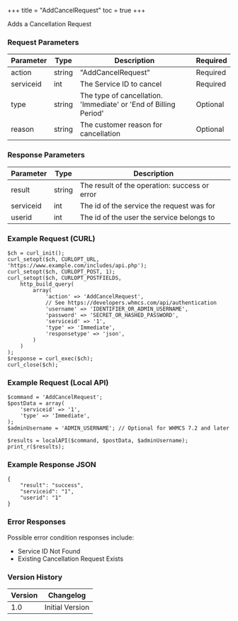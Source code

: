 +++
title = "AddCancelRequest"
toc = true
+++

Adds a Cancellation Request

### Request Parameters

| Parameter | Type | Description | Required |
| --------- | ---- | ----------- | -------- |
| action | string | "AddCancelRequest" | Required |
| serviceid | int | The Service ID to cancel | Required |
| type | string | The type of cancellation. 'Immediate' or 'End of Billing Period' | Optional |
| reason | string | The customer reason for cancellation | Optional |

### Response Parameters

| Parameter | Type | Description |
| --------- | ---- | ----------- |
| result | string | The result of the operation: success or error |
| serviceid | int | The id of the service the request was for |
| userid | int | The id of the user the service belongs to |


### Example Request (CURL)

```
$ch = curl_init();
curl_setopt($ch, CURLOPT_URL, 'https://www.example.com/includes/api.php');
curl_setopt($ch, CURLOPT_POST, 1);
curl_setopt($ch, CURLOPT_POSTFIELDS,
    http_build_query(
        array(
            'action' => 'AddCancelRequest',
            // See https://developers.whmcs.com/api/authentication
            'username' => 'IDENTIFIER_OR_ADMIN_USERNAME',
            'password' => 'SECRET_OR_HASHED_PASSWORD',
            'serviceid' => '1',
            'type' => 'Immediate',
            'responsetype' => 'json',
        )
    )
);
$response = curl_exec($ch);
curl_close($ch);
```


### Example Request (Local API)

```
$command = 'AddCancelRequest';
$postData = array(
    'serviceid' => '1',
    'type' => 'Immediate',
);
$adminUsername = 'ADMIN_USERNAME'; // Optional for WHMCS 7.2 and later

$results = localAPI($command, $postData, $adminUsername);
print_r($results);
```


### Example Response JSON

```
{
    "result": "success",
    "serviceid": "1",
    "userid": "1"
}
```


### Error Responses

Possible error condition responses include:

* Service ID Not Found
* Existing Cancellation Request Exists


### Version History

| Version | Changelog |
| ------- | --------- |
| 1.0 | Initial Version |
